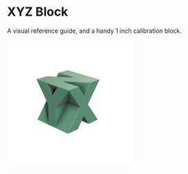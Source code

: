 # XYZ Block
A visual reference guide, and a handy 1 inch calibration block.

<img src="XYZ_trans.png" width=300>
